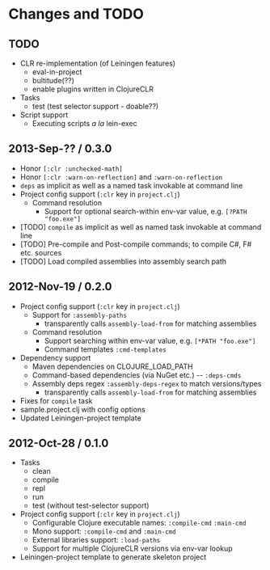 # Changes and TODO


## TODO

* CLR re-implementation (of Leiningen features)
  * eval-in-project
  * bultitude(??)
  * enable plugins written in ClojureCLR
* Tasks
  * test (test selector support - doable??)
* Script support
  * Executing scripts _a la_ lein-exec


## 2013-Sep-?? / 0.3.0

* Honor `[:clr :unchecked-math]`
* Honor `[:clr :warn-on-reflection]` and `:warn-on-reflection`
* `deps` as implicit as well as a named task invokable at command line
* Project config support (`:clr` key in `project.clj`)
  * Command resolution
    * Support for optional search-within env-var value, e.g. `[?PATH "foo.exe"]`
* [TODO] `compile` as implicit as well as named task invokable at command line
* [TODO] Pre-compile and Post-compile commands; to compile C#, F# etc. sources
* [TODO] Load compiled assemblies into assembly search path


## 2012-Nov-19 / 0.2.0

* Project config support (`:clr` key in `project.clj`)
  * Support for `:assembly-paths`
    * transparently calls `assembly-load-from` for matching assemblies
  * Command resolution
    * Support searching within env-var value, e.g. `[*PATH "foo.exe"]`
    * Command templates `:cmd-templates`
* Dependency support
  * Maven dependencies on CLOJURE_LOAD_PATH
  * Command-based dependencies (via NuGet etc.) -- `:deps-cmds`
  * Assembly deps regex `:assembly-deps-regex` to match versions/types
    * transparently calls `assembly-load-from` for matching assemblies
* Fixes for `compile` task
* sample.project.clj with config options
* Updated Leiningen-project template


## 2012-Oct-28 / 0.1.0

* Tasks
  * clean
  * compile
  * repl
  * run
  * test (without test-selector support)
* Project config support (`:clr` key in `project.clj`)
  * Configurable Clojure executable names: `:compile-cmd` `:main-cmd`
  * Mono support: `:compile-cmd` and `:main-cmd`
  * External libraries support: `:load-paths`
  * Support for multiple ClojureCLR versions via env-var lookup
* Leiningen-project template to generate skeleton project